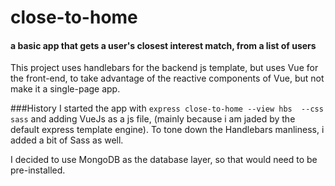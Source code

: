 # close-to-home
#### a basic app that gets a user's closest interest match, from a list of users

This project uses handlebars for the backend js template,
but uses Vue for the front-end, to take advantage of the
reactive components of Vue, but not make it a single-page
app.




###History
I started the app with  ` express close-to-home --view hbs 
--css sass ` and adding VueJs as a js file, (mainly because 
i am jaded by the default express template engine). To tone 
down the Handlebars manliness, i added a bit of Sass as 
well. 

I decided to use MongoDB as the database layer, so that
would need to be pre-installed.















